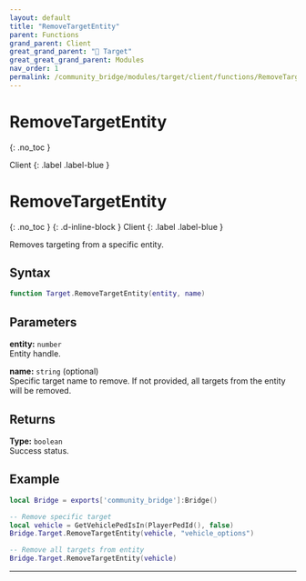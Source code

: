 ```yaml
---
layout: default
title: "RemoveTargetEntity"
parent: Functions
grand_parent: Client
great_grand_parent: "🎯 Target"
great_great_grand_parent: Modules
nav_order: 1
permalink: /community_bridge/modules/target/client/functions/RemoveTargetEntity/
---
```


# RemoveTargetEntity
{: .no_toc }

Client
{: .label .label-blue }

# RemoveTargetEntity
{: .no_toc }
{: .d-inline-block }
Client
{: .label .label-blue }

Removes targeting from a specific entity.

## Syntax

```lua
function Target.RemoveTargetEntity(entity, name)
```

## Parameters

**entity:** `number`  
Entity handle.

**name:** `string` (optional)  
Specific target name to remove. If not provided, all targets from the entity will be removed.

## Returns

**Type:** `boolean`  
Success status.

## Example

```lua
local Bridge = exports['community_bridge']:Bridge()

-- Remove specific target
local vehicle = GetVehiclePedIsIn(PlayerPedId(), false)
Bridge.Target.RemoveTargetEntity(vehicle, "vehicle_options")

-- Remove all targets from entity
Bridge.Target.RemoveTargetEntity(vehicle)
```

---
